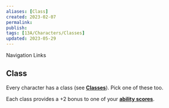 ```yaml
---
aliases: [Class]
created: 2023-02-07
permalink: 
publish: 
tags: [13A/Characters/Classes]
updated: 2023-05-29
---
```


Navigation Links 

## Class

Every character has a class (see **[Classes](../06_Classes/06_Classes.md)**). Pick one of these too.

Each class provides a +2 bonus to one of your **[ability scores](Compendium/13A/Character-Rules/Abilities.md)**.
